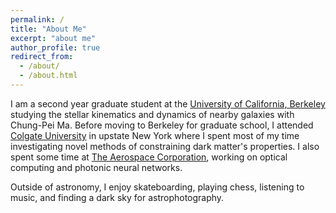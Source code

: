 ```yaml
---
permalink: /
title: "About Me"
excerpt: "about me"
author_profile: true
redirect_from: 
  - /about/
  - /about.html
---
```



I am a second year graduate student at the [University of California, Berkeley](https://astro.berkeley.edu/) studying the stellar kinematics and dynamics of nearby galaxies with Chung-Pei Ma. Before moving to Berkeley for graduate school, I attended [Colgate University](https://observatory.colgate.edu/) in upstate New York where I spent most of my time investigating novel methods of constraining dark matter's properties. I also spent some time at [The Aerospace Corporation](https://aerospace.org/), working on optical computing and photonic neural networks. 

Outside of astronomy, I enjoy skateboarding, playing chess, listening to music, and finding a dark sky for astrophotography. 